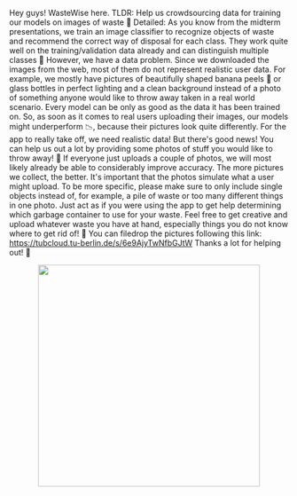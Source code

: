 Hey guys! WasteWise here.
TLDR: Help us crowdsourcing data for training our models on images of waste 🤗
Detailed:
As you know from the midterm presentations, we train an image classifier to recognize objects of waste and recommend the correct way of disposal for each class. They work quite well on the training/validation data already and can distinguish multiple classes 🎯 However, we have a data problem. Since we downloaded the images from the web, most of them do not represent realistic user data. For example, we mostly have pictures of beautifully shaped banana peels 🍌 or glass bottles in perfect lighting and a clean background instead of a photo of something anyone would like to throw away taken in a real world scenario.
Every model can be only as good as the data it has been trained on. So, as soon as it comes to real users uploading their images, our models might underperform 📉, because their pictures look quite differently. For the app to really take off, we need realistic data!
But there's good news! You can help us out a lot by providing some photos of stuff you would like to throw away! 🙌
If everyone just uploads a couple of photos, we will most likely already be able to considerably improve accuracy. The more pictures we collect, the better. It's important that the photos simulate what a user might upload. To be more specific, please make sure to only include single objects instead of, for example, a pile of waste or too many different things in one photo. Just act as if you were using the app to get help determining which garbage container to use for your waste. Feel free to get creative and upload whatever waste you have at hand, especially things you do not know where to get rid of! 🌈
You can filedrop the pictures following this link:
https://tubcloud.tu-berlin.de/s/6e9AjyTwNfbGJtW
Thanks a lot for helping out! 🫶

<p align = "center">
<img src = "WasteWise_Bernie_Crowdsource.png" width = 400>
</p>